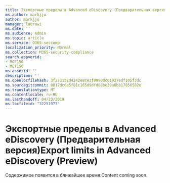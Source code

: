 ```yaml
---
title: Экспортные пределы в Advanced eDiscovery (Предварительная версия)
ms.author: markjjo
author: markjjo
manager: laurawi
ms.date: ''
ms.audience: Admin
ms.topic: article
ms.service: O365-seccomp
localization_priority: Normal
ms.collection: M365-security-compliance
search.appverid:
- MOE150
- MET150
ms.assetid: ''
description: ''
ms.openlocfilehash: 3f273152d4242e8ce3f9990dc01927edf105f3dc
ms.sourcegitcommit: 0017dc6a5f81c165d9dfd88be39a6bb17856582e
ms.translationtype: MT
ms.contentlocale: ru-RU
ms.lasthandoff: 04/23/2019
ms.locfileid: "32251977"
---
```

# <a name="export-limits-in-advanced-ediscovery-preview"></a><span data-ttu-id="d0507-102">Экспортные пределы в Advanced eDiscovery (Предварительная версия)</span><span class="sxs-lookup"><span data-stu-id="d0507-102">Export limits in Advanced eDiscovery (Preview)</span></span>

<span data-ttu-id="d0507-103">Содержимое появится в ближайшее время.</span><span class="sxs-lookup"><span data-stu-id="d0507-103">Content coming soon.</span></span>